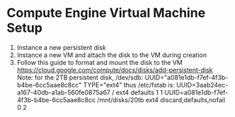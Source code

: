 # Compute Engine Virtual Machine Setup  

1. Instance a new persistent disk
2. Instance a new VM and attach the disk to the VM during creation  
3. Follow this guide to format and mount the disk to the VM
	https://cloud.google.com/compute/docs/disks/add-persistent-disk
	Note: for the 2TB persistent disk,
	/dev/sdb: UUID="a081e1db-f7ef-4f3b-b4be-6cc5aae8c8cc" TYPE="ext4"
	thus /etc/fstab is:
	UUID=3aab24ec-a167-40db-a1ab-560fe0875a67 / ext4 defaults 1 1
	UUID=a081e1db-f7ef-4f3b-b4be-6cc5aae8c8cc /mnt/disks/20tb ext4 discard,defaults,nofail 0 2